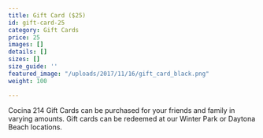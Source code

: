 ```yaml
---
title: Gift Card ($25)
id: gift-card-25
category: Gift Cards
price: 25
images: []
details: []
sizes: []
size_guide: ''
featured_image: "/uploads/2017/11/16/gift_card_black.png"
weight: 100

---
```

Cocina 214 Gift Cards can be purchased for your friends and family in varying amounts. Gift cards can be redeemed at our Winter Park or Daytona Beach locations.

